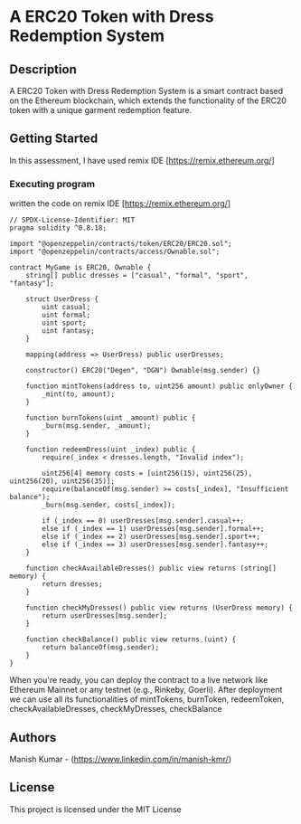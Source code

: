 # A ERC20 Token with Dress Redemption System

## Description

 A ERC20 Token with Dress Redemption System is a smart contract based on the Ethereum blockchain, which extends the functionality of the ERC20 token with a unique garment redemption feature.

## Getting Started

In this assessment, I have used remix IDE [https://remix.ethereum.org/]

### Executing program
written the code on remix IDE [https://remix.ethereum.org/]

```
// SPDX-License-Identifier: MIT
pragma solidity ^0.8.18;

import "@openzeppelin/contracts/token/ERC20/ERC20.sol";
import "@openzeppelin/contracts/access/Ownable.sol";

contract MyGame is ERC20, Ownable {
    string[] public dresses = ["casual", "formal", "sport", "fantasy"];

    struct UserDress {
        uint casual;
        uint formal;
        uint sport;
        uint fantasy;
    }
    
    mapping(address => UserDress) public userDresses;

    constructor() ERC20("Degen", "DGN") Ownable(msg.sender) {}

    function mintTokens(address to, uint256 amount) public onlyOwner {
        _mint(to, amount);
    }

    function burnTokens(uint _amount) public {
        _burn(msg.sender, _amount);
    }

    function redeemDress(uint _index) public {
        require(_index < dresses.length, "Invalid index");
        
        uint256[4] memory costs = [uint256(15), uint256(25), uint256(20), uint256(35)];
        require(balanceOf(msg.sender) >= costs[_index], "Insufficient balance");
        _burn(msg.sender, costs[_index]);
        
        if (_index == 0) userDresses[msg.sender].casual++;
        else if (_index == 1) userDresses[msg.sender].formal++;
        else if (_index == 2) userDresses[msg.sender].sport++;
        else if (_index == 3) userDresses[msg.sender].fantasy++;
    }

    function checkAvailableDresses() public view returns (string[] memory) {
        return dresses;
    }

    function checkMyDresses() public view returns (UserDress memory) {
        return userDresses[msg.sender];
    }
    
    function checkBalance() public view returns (uint) {
        return balanceOf(msg.sender);
    }
}
```
When you're ready, you can deploy the contract to a live network like Ethereum Mainnet or any testnet (e.g., Rinkeby, Goerli). 
After deployment we can use all its functionalities of mintTokens, burnToken, redeemToken, checkAvailableDresses, checkMyDresses, checkBalance

## Authors

Manish Kumar - (https://www.linkedin.com/in/manish-kmr/)


## License

This project is licensed under the MIT License
